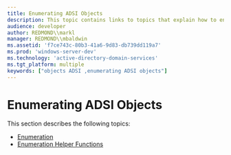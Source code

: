 ```yaml
---
title: Enumerating ADSI Objects
description: This topic contains links to topics that explain how to enumerate ADSI objects.
audience: developer
author: REDMOND\\markl
manager: REDMOND\\mbaldwin
ms.assetid: 'f7ce743c-80b3-41a6-9d83-db739dd119a7'
ms.prod: 'windows-server-dev'
ms.technology: 'active-directory-domain-services'
ms.tgt_platform: multiple
keywords: ["objects ADSI ,enumerating ADSI objects"]
---
```


# Enumerating ADSI Objects

This section describes the following topics:

-   [Enumeration](enumeration.md)
-   [Enumeration Helper Functions](enumeration-helper-functions.md)

 

 




